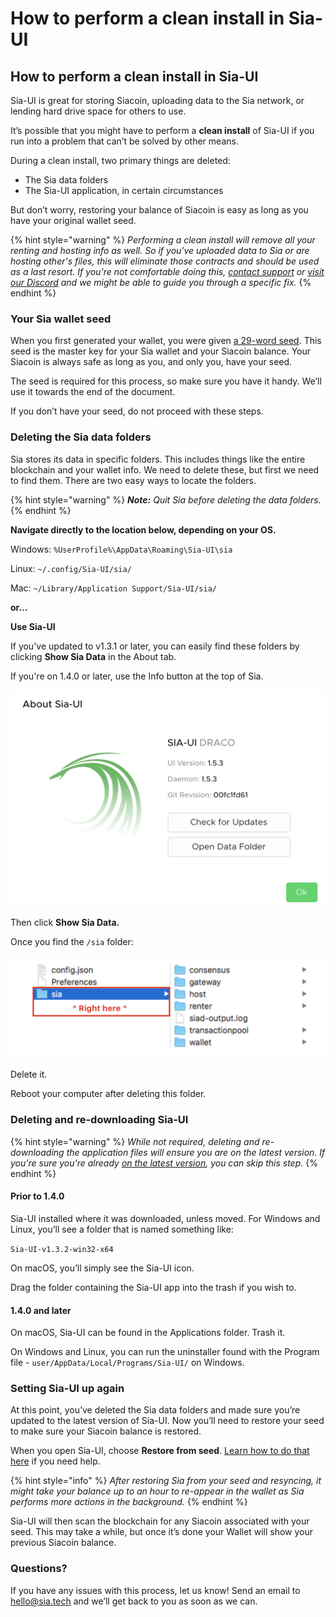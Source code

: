 # How to perform a clean install in Sia-UI

## How to perform a clean install in Sia-UI

Sia-UI is great for storing Siacoin, uploading data to the Sia network, or lending hard drive space for others to use.

It’s possible that you might have to perform a **clean install** of Sia-UI if you run into a problem that can’t be solved by other means.

During a clean install, two primary things are deleted:

* The Sia data folders
* The Sia-UI application, in certain circumstances

But don’t worry, restoring your balance of Siacoin is easy as long as you have your original wallet seed.

{% hint style="warning" %}
_Performing a clean install will remove all your renting and hosting info as well. So if you've uploaded data to Sia or are hosting other's files, this will eliminate those contracts and should be used as a last resort. If you're not comfortable doing this,_ [_contact support_](mailto:hello@sia.tech) _or_ [_visit our Discord_](https://discord.gg/sia) _and we might be able to guide you through a specific fix._
{% endhint %}

### Your Sia wallet seed

When you first generated your wallet, you were given [a 29-word seed](../../the-importance-of-your-seed.md). This seed is the master key for your Sia wallet and your Siacoin balance. Your Siacoin is always safe as long as you, and only you, have your seed.

The seed is required for this process, so make sure you have it handy. We’ll use it towards the end of the document.

If you don’t have your seed, do not proceed with these steps.

### Deleting the Sia data folders

Sia stores its data in specific folders. This includes things like the entire blockchain and your wallet info. We need to delete these, but first we need to find them. There are two easy ways to locate the folders.

{% hint style="warning" %}
_**Note:** Quit Sia before deleting the data folders._
{% endhint %}

**Navigate directly to the location below, depending on your OS.**

Windows: `%UserProfile%\AppData\Roaming\Sia-UI\sia`

Linux: `~/.config/Sia-UI/sia/`

Mac: `~/Library/Application Support/Sia-UI/sia/`

**or…**

**Use Sia-UI**

If you've updated to v1.3.1 or later, you can easily find these folders by clicking **Show Sia Data** in the About tab.

If you're on 1.4.0 or later, use the Info button at the top of Sia.

![](<../../../.gitbook/assets/fork-2 (1) (3) (3) (3) (1).png>)

Then click **Show Sia Data.**

Once you find the `/sia` folder:

![](<../../../.gitbook/assets/fork-3 (1) (2) (2) (2) (1).png>)

Delete it.

Reboot your computer after deleting this folder.

### Deleting and re-downloading Sia-UI

{% hint style="warning" %}
_While not required, deleting and re-downloading the application files will ensure you are on the latest version. If you're sure you're already_ [_on the latest version_](https://sia.tech/get-started)_, you can skip this step._
{% endhint %}

#### **Prior to 1.4.0**

Sia-UI installed where it was downloaded, unless moved. For Windows and Linux, you’ll see a folder that is named something like:

`Sia-UI-v1.3.2-win32-x64`

On macOS, you’ll simply see the Sia-UI icon.

Drag the folder containing the Sia-UI app into the trash if you wish to.

#### **1.4.0 and later**

On macOS, Sia-UI can be found in the Applications folder. Trash it.

On Windows and Linux, you can run the uninstaller found with the Program file - `user/AppData/Local/Programs/Sia-UI/` on Windows.

### Setting Sia-UI up again

At this point, you’ve deleted the Sia data folders and made sure you’re updated to the latest version of Sia-UI. Now you’ll need to restore your seed to make sure your Siacoin balance is restored.

When you open Sia-UI, choose **Restore from seed**. [Learn how to do that here](how-to-restore-a-wallet-from-a-seed-in-sia-ui.md) if you need help.

{% hint style="info" %}
_After restoring Sia from your seed and resyncing, it might take your balance up to an hour to re-appear in the wallet as Sia performs more actions in the background._
{% endhint %}

Sia-UI will then scan the blockchain for any Siacoin associated with your seed. This may take a while, but once it’s done your Wallet will show your previous Siacoin balance.

### Questions?

If you have any issues with this process, let us know! Send an email to [hello@sia.tech](mailto:hello@sia.tech) and we’ll get back to you as soon as we can.
